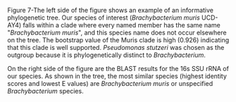 Figure 7-The left side of the figure shows an example of an informative phylogenetic tree. Our species of interest (_Brachybacterium muris_ UCD-AY4) falls within a clade where every named member has the same name "_Brachybacterium muris_", and this species name does not occur elsewhere on the tree. The bootstrap value of the Muris clade is high (0.926) indicating that this clade is well supported. _Pseudomonas stutzeri_ was chosen as the outgroup because it is phylogenetically distinct to _Brachybacterium_.

On the right side of the figure are the BLAST results for the 16s SSU rRNA of our species. As shown in the tree, the most similar species (highest identity scores and lowest E values) are _Brachybacterium muris_ or unspecified _Brachybacterium_ species.